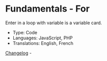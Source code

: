 # Fundamentals - For

Enter in a loop with variable is a variable card.

* Type: Code
* Languages: JavaScript, PHP
* Translations: English, French

[Changelog](https://github.com/XavierBoubert/MemoryOverflow/blob/master/cards/fundamentals/for/CHANGELOG.md) -